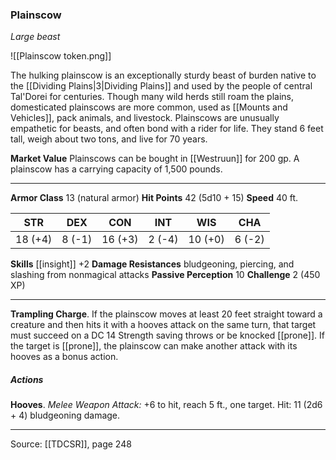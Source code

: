 ### Plainscow
_Large beast_

![[Plainscow token.png]]

The hulking plainscow is an exceptionally sturdy beast of burden native to the [[Dividing Plains|3|Dividing Plains]] and used by the people of central Tal'Dorei for centuries. Though many wild herds still roam the plains, domesticated plainscows are more common, used as [[Mounts and Vehicles]], pack animals, and livestock. Plainscows are unusually empathetic for beasts, and often bond with a rider for life. They stand 6 feet tall, weigh about two tons, and live for 70 years.

**Market Value** Plainscows can be bought in [[Westruun]] for 200 gp. A plainscow has a carrying capacity of 1,500 pounds.

---

**Armor Class** 13 (natural armor)
**Hit Points** 42 (5d10 + 15)
**Speed** 40 ft.

| STR     | DEX     | CON     | INT     | WIS     | CHA     |
|---------|---------|---------|---------|---------|---------|
| 18 (+4) | 8 (-1) | 16 (+3) | 2 (-4) | 10 (+0) | 6 (-2) |

**Skills** [[insight]] +2
**Damage Resistances** bludgeoning, piercing, and slashing from nonmagical attacks
**Passive Perception** 10
**Challenge** 2 (450 XP)

---

**Trampling Charge**. If the plainscow moves at least 20 feet straight toward a creature and then hits it with a hooves attack on the same turn, that target must succeed on a DC 14 Strength saving throws or be knocked [[prone]]. If the target is [[prone]], the plainscow can make another attack with its hooves as a bonus action.

##### Actions
**Hooves**. _Melee Weapon Attack:_ +6 to hit, reach 5 ft., one target. Hit: 11 (2d6 + 4) bludgeoning damage.

---

Source: [[TDCSR]], page 248